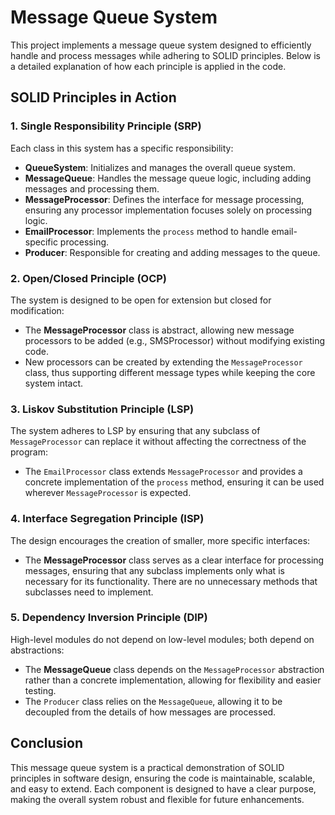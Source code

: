 # Message Queue System

This project implements a message queue system designed to efficiently handle and process messages while adhering to SOLID principles. Below is a detailed explanation of how each principle is applied in the code.

## SOLID Principles in Action

### 1. Single Responsibility Principle (SRP)
Each class in this system has a specific responsibility:
- **QueueSystem**: Initializes and manages the overall queue system.
- **MessageQueue**: Handles the message queue logic, including adding messages and processing them.
- **MessageProcessor**: Defines the interface for message processing, ensuring any processor implementation focuses solely on processing logic.
- **EmailProcessor**: Implements the `process` method to handle email-specific processing.
- **Producer**: Responsible for creating and adding messages to the queue.

### 2. Open/Closed Principle (OCP)
The system is designed to be open for extension but closed for modification:
- The **MessageProcessor** class is abstract, allowing new message processors to be added (e.g., SMSProcessor) without modifying existing code.
- New processors can be created by extending the `MessageProcessor` class, thus supporting different message types while keeping the core system intact.

### 3. Liskov Substitution Principle (LSP)
The system adheres to LSP by ensuring that any subclass of `MessageProcessor` can replace it without affecting the correctness of the program:
- The `EmailProcessor` class extends `MessageProcessor` and provides a concrete implementation of the `process` method, ensuring it can be used wherever `MessageProcessor` is expected.

### 4. Interface Segregation Principle (ISP)
The design encourages the creation of smaller, more specific interfaces:
- The **MessageProcessor** class serves as a clear interface for processing messages, ensuring that any subclass implements only what is necessary for its functionality. There are no unnecessary methods that subclasses need to implement.

### 5. Dependency Inversion Principle (DIP)
High-level modules do not depend on low-level modules; both depend on abstractions:
- The **MessageQueue** class depends on the `MessageProcessor` abstraction rather than a concrete implementation, allowing for flexibility and easier testing.
- The `Producer` class relies on the `MessageQueue`, allowing it to be decoupled from the details of how messages are processed.

## Conclusion

This message queue system is a practical demonstration of SOLID principles in software design, ensuring the code is maintainable, scalable, and easy to extend. Each component is designed to have a clear purpose, making the overall system robust and flexible for future enhancements.